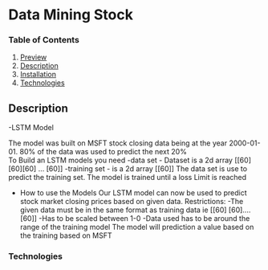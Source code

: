 # Data Mining Stock

### Table of Contents

1. [Preview](#preview)
2. [Description](#description)
3. [Installation](#installation)
4. [Technologies](#technologies)

## Description
-LSTM Model

The model was built on MSFT stock closing data being
at the year 2000-01-01. 80% of the data was used to predict the
next 20%
<br/>
To Build an LSTM models you need
-data set - Dataset is a 2d array [[60][60][60] … [60]]
-training set - is a 2d array [[60]]
The data set is use to
predict the training set. The model is trained until a loss
Limit is reached
<br/>
- How to use the Models
Our LSTM model can now be used to predict stock market closing prices based on
given data.
Restrictions:
-The given data must be in the same format as training data ie [[60] [60]....[60]]
-Has to be scaled between 1-0
-Data used has to be around the range of the training model
The model will prediction a value based on the training based on MSFT


### Technologies
